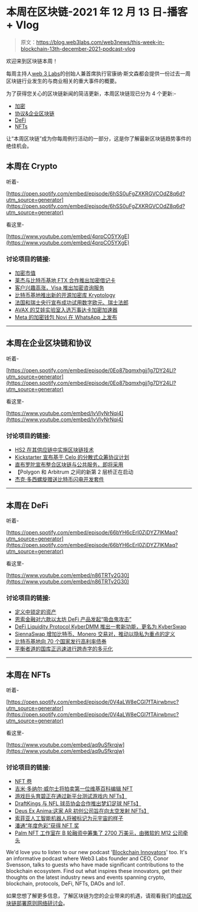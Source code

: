 # 本周在区块链-2021 年 12 月 13 日-播客+ Vlog

> 原文：<https://blog.web3labs.com/web3news/this-week-in-blockchain-13th-december-2021-podcast-vlog>

欢迎来到区块链本周！

每周主持人[](https://twitter.com/conors10%E2%80%8B%E2%80%8B)[web 3 Labs](https://www.web3labs.com/)的创始人兼首席执行官康纳·斯文森都会提供一份过去一周区块链行业发生的与商业相关的重大事件的概要。

为了获得您关心的区块链新闻的简洁更新，本周区块链现已分为 4 个更新:-

*   [加密](#Crypto)
*   [协议&企业区块链](#Enterprise)
*   [DeFi](#DeFi)
*   [NFTs](#NFTs)

让“本周区块链”成为你每周例行活动的一部分，这是你了解最新区块链趋势事件的绝佳机会。

## 本周在 Crypto

听着-

[https://open.spotify.com/embed/episode/6hSS0uFgZXKRGVCOdZ8q6d?utm_source=generator](https://open.spotify.com/embed/episode/6hSS0uFgZXKRGVCOdZ8q6d?utm_source=generator)

看这里-

[https://www.youtube.com/embed/4prpCO5YXgE](https://www.youtube.com/embed/4prpCO5YXgE)

### 讨论项目的链接:

*   [加密市值](https://coinmarketcap.com/charts/)
*   [莱杰与比特币基地 FTX 合作推出加密借记卡](https://www.theblockcrypto.com/post/126914/ledger-unveils-crypto-debit-card-partners-with-ftx-coinbase-rarible)
*   [客户兴趣高涨，Visa 推出加密咨询服务](https://decrypt.co/87811/visa-launches-crypto-consultation-service-uptick-in-client-interest)
*   [比特币基地推出新的开源加密库 Kryptology](https://www.coinspeaker.com/coinbase-cryptography-library-kryptology/)
*   [法国和瑞士央行宣布成功试用数字欧元、瑞士法郎](https://cointelegraph.com/news/central-banks-of-france-and-switzerland-announce-successful-trial-of-digital-euro-swiss-franc)
*   [AVAX 的艾娃实验室入选万事达卡加密加速器](https://www.coindesk.com/business/2021/12/09/ava-labs-among-startups-chosen-for-mastercards-crypto-accelerator-program/)
*   [Meta 的加密钱包 Novi 在 WhatsApp 上发布](https://www.theblockcrypto.com/linked/126941/novi-whatsapp)

* * *

## 本周在企业区块链和协议

听着-

[https://open.spotify.com/embed/episode/0Eo87bqmxhgjj1g7DY24Ll?utm_source=generator](https://open.spotify.com/embed/episode/0Eo87bqmxhgjj1g7DY24Ll?utm_source=generator)

看这里-

[https://www.youtube.com/embed/lvVIyNrNqi4](https://www.youtube.com/embed/lvVIyNrNqi4)

### 讨论项目的链接:

*   [HS2 在其供应链中实施区块链技术](https://blockchaintechnology-news.com/2021/12/hs2-implements-blockchain-technology-into-its-supply-chain/)
*   [Kickstarter 宣布基于 Celo 的分散式众筹协议计划](https://www.theblockcrypto.com/linked/126858/kickstarter-announces-plan-for-decentralized-crowdfunding-protocol-built-on-celo)
*   [直布罗陀宣布整合区块链与公共服务，即将采用](https://cryptoslate.com/gibraltar-announces-integration-of-blockchain-with-public-services-adoption-is-coming/)
*   【Polygon 和 Arbitrum 之间的新第 2 层桥正在启动
*   [杰克·多西螺旋赠送比特币闪电开发套件](https://www.coinspeaker.com/dorsey-spiral-bitcoin-lightning/)

* * *

## 本周在 DeFi

听着-

[https://open.spotify.com/embed/episode/66bYH6cErI0ZjDYZ7lKMaq?utm_source=generator](https://open.spotify.com/embed/episode/66bYH6cErI0ZjDYZ7lKMaq?utm_source=generator)

看这里-

[https://www.youtube.com/embed/n86TRTv2G30](https://www.youtube.com/embed/n86TRTv2G30)

### 讨论项目的链接:

*   [定义中锁定的资产](https://www.coingecko.com/)
*   [恩索金融对六款以太坊 DeFi 产品发起“吸血鬼攻击”](https://decrypt.co/87778/enso-finance-vampire-attack-six-ethereum-defi-competitors)
*   [DeFi Liquidity Protocol KyberDMM 推出一套新功能，更名为 KyberSwap](https://decrypt.co/87722/defi-liquidity-protocol-kyberdmm-launches-suite-of-new-features-rebrands-kyberswap)
*   [SiennaSwap 增加比特币、Monero 交易对，推动以隐私为重点的定义](https://cointelegraph.com/news/siennaswap-adds-bitcoin-monero-trading-pairs-in-push-for-privacy-focused-defi)
*   [比特币基地向 70 个国家发行高利率债券](https://decrypt.co/87924/coinbase-launches-high-interest-defi-yields-70-countries)
*   [平衡者道的国库正迅速进行跨赤字的多元化](https://thedefiant.io/balancerdao-treasure-diversification/)

* * *

## 本周在 NFTs

听着-

[https://open.spotify.com/embed/episode/0V4aLW8eCGl7fTAirwbnvc?utm_source=generator](https://open.spotify.com/embed/episode/0V4aLW8eCGl7fTAirwbnvc?utm_source=generator)

看这里-

[https://www.youtube.com/embed/aq9uSfkrqjw](https://www.youtube.com/embed/aq9uSfkrqjw)

### 讨论项目的链接:

*   [NFT 卷](https://nonfungible.com/market/history)
*   [吉米·多纳尔·威尔士将拍卖第一位维基百科编辑 NFT](https://cryptobriefing.com/jimmy-wales-will-auction-first-wikipedia-edit-as-nft/)
*   [游戏巨头育碧正在通过新平台测试游戏内 NFTs】](https://www.theblockcrypto.com/linked/126668/gaming-giant-ubisoft-is-testing-in-game-nfts-through-a-new-platform)
*   [DraftKings 与 NFL 球员协会合作推出梦幻足球 NFTs】](https://www.ledgerinsights.com/draftkings-to-launch-fantasy-football-nfts-with-nfl-players-association/)
*   [Deus Ex Anima:这家 AR 初创公司旨在向太空发射 NFTs】](https://decrypt.co/87790/deus-ex-anima-ar-startup-aims-launch-nfts-space)
*   [索菲亚人工智能机器人将被标记为元宇宙的样子](https://cointelegraph.com/news/sophia-ai-robot-to-be-tokenized-for-metaverse-appearance)
*   [潘通“年度色彩”获得 NFT 奖](https://www.coindesk.com/business/2021/12/09/pantone-color-of-the-year-gets-the-nft-treatment/)
*   [Palm NFT 工作室在 B 轮融资中筹集了 2700 万美元，由微软的 M12 公司牵头](https://www.theblockcrypto.com/post/127032/palm-nft-studio-raises-27-million-in-series-b-led-by-microsofts-m12)

We'd love you to listen to our new podcast '[Blockchain Innovators](https://podcast.web3labs.com/)' too. It's an informative podcast where Web3 Labs founder and CEO, Conor Svensson, talks to guests who have made significant contributions to the blockchain ecosystem. Find out what inspires these innovators, get their thoughts on the latest industry news and events spanning crypto, blockchain, protocols, DeFi, NFTs, DAOs and IoT.

如果您想了解更多信息，了解区块链为您的企业带来的机遇，请观看我们的[成功区块链部署原则网络研讨会](https://www.web3labs.com/principles-webinar)。